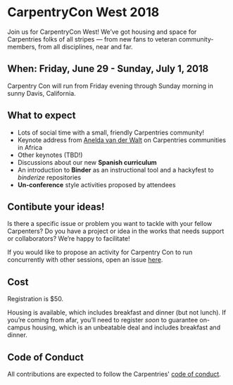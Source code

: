# CarpentryCon West 2018

Join us for CarpentryCon West! We’ve got housing and space for Carpentries folks of all stripes — from new fans to veteran community-members, from all disciplines, near and far.  

## When: Friday, June 29 - Sunday, July 1, 2018
Carpentry Con will run from Friday evening through Sunday morning in sunny Davis, California. 

## What to expect
- Lots of social time with a small, friendly Carpentries community!
- Keynote address from [Anelda van der Walt](https://twitter.com/aneldavdw) on  Carpentries communities in Africa
- Other keynotes (TBD!) 
- Discussions about our new **Spanish curriculum**
- An introduction to **Binder** as an instructional tool and a hackyfest to *binderize* repositories 
- **Un-conference** style activities proposed by attendees

## Contibute your ideas!

Is there a specific issue or problem you want to tackle with your fellow Carpenters? Do you have a project or idea in the works that needs support or collaborators? We’re happy to facilitate! 

If you would like to propose an activity for Carpentry Con to run concurrently with other sessions, open an issue [here](https://github.com/dib-lab/CarpentryConWest18).

## Cost

Registration is $50. 

Housing is available, which includes breakfast and dinner (but not lunch). If you’re coming from afar, you’ll need to register *soon* to guarantee on-campus housing, which is an unbeatable deal and includes breakfast and dinner. 

## Code of Conduct

All contributions are expected to follow the Carpentries' [code of conduct](https://software-carpentry.org/conduct/).
